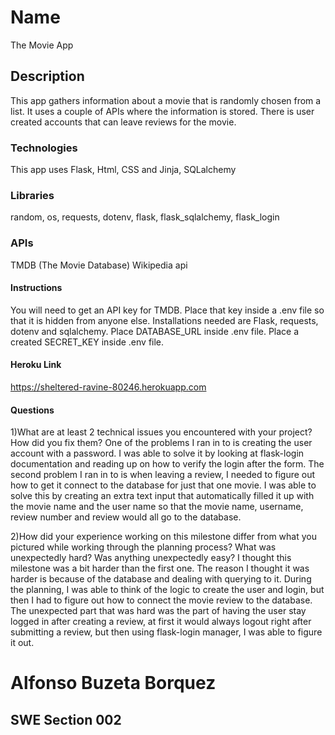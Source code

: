 # Name
The Movie App

## Description
This app gathers information about a movie that is randomly chosen from a list. It uses a couple of APIs where the information is stored.
There is user created accounts that can leave reviews for the movie.

### Technologies
This app uses Flask, Html, CSS and Jinja, SQLalchemy

### Libraries
random, os, requests, dotenv, flask, flask_sqlalchemy, flask_login

### APIs
TMDB (The Movie Database)
Wikipedia api

#### Instructions
You will need to get an API key for TMDB. Place that key inside a .env file so that it is hidden from anyone else.
Installations needed are Flask, requests, dotenv and sqlalchemy.
Place DATABASE_URL inside .env file.
Place a created SECRET_KEY inside .env file.

#### Heroku Link
https://sheltered-ravine-80246.herokuapp.com

#### Questions

1)What are at least 2 technical issues you encountered with your project? How did you fix them? 
One of the problems I ran in to is creating the user account with a password. I was able to solve it by looking at flask-login documentation
and reading up on how to verify the login after the form.
The second problem I ran in to is when leaving a review, I needed to figure out how to get it connect to the database for just that one movie. I was able to solve this by creating an extra text input that automatically filled it up with the movie name and the user name so that the movie name, username, review number and review would all go to the database.

2)How did your experience working on this milestone differ from what you pictured while working through the planning process? What was unexpectedly hard? Was anything unexpectedly easy?
I thought this milestone was a bit harder than the first one. The reason I thought it was harder is because of the database and dealing with querying to it. During the planning, I was able to think of the logic to create the user and login, but then I had to figure out how to connect the movie review to the database. The unexpected part that was hard was the part of having the user stay logged in after creating a review, at first it would always logout right after submitting a review, but then using flask-login manager, I was able to figure it out.

# Alfonso Buzeta Borquez
## SWE Section 002